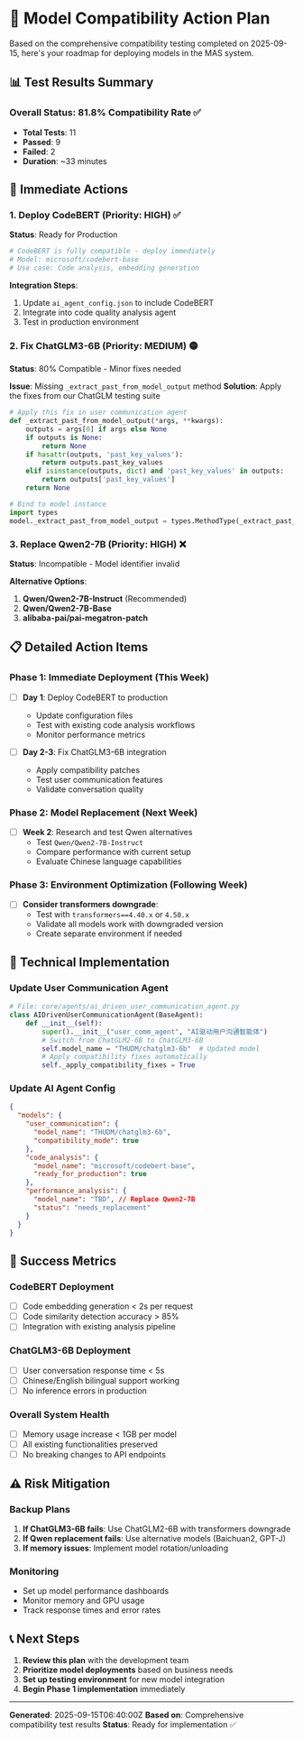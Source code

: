 # 🎯 Model Compatibility Action Plan

Based on the comprehensive compatibility testing completed on 2025-09-15, here's your roadmap for deploying models in the MAS system.

## 📊 Test Results Summary

### Overall Status: 81.8% Compatibility Rate ✅
- **Total Tests**: 11
- **Passed**: 9
- **Failed**: 2
- **Duration**: ~33 minutes

## 🚀 Immediate Actions

### 1. Deploy CodeBERT (Priority: HIGH) ✅
**Status**: Ready for Production
```bash
# CodeBERT is fully compatible - deploy immediately
# Model: microsoft/codebert-base
# Use case: Code analysis, embedding generation
```

**Integration Steps**:
1. Update `ai_agent_config.json` to include CodeBERT
2. Integrate into code quality analysis agent
3. Test in production environment

### 2. Fix ChatGLM3-6B (Priority: MEDIUM) 🟡
**Status**: 80% Compatible - Minor fixes needed

**Issue**: Missing `_extract_past_from_model_output` method
**Solution**: Apply the fixes from our ChatGLM testing suite

```python
# Apply this fix in user communication agent
def _extract_past_from_model_output(*args, **kwargs):
    outputs = args[0] if args else None
    if outputs is None:
        return None
    if hasattr(outputs, 'past_key_values'):
        return outputs.past_key_values
    elif isinstance(outputs, dict) and 'past_key_values' in outputs:
        return outputs['past_key_values']
    return None

# Bind to model instance
import types
model._extract_past_from_model_output = types.MethodType(_extract_past_from_model_output, model)
```

### 3. Replace Qwen2-7B (Priority: HIGH) ❌
**Status**: Incompatible - Model identifier invalid

**Alternative Options**:
1. **Qwen/Qwen2-7B-Instruct** (Recommended)
2. **Qwen/Qwen2-7B-Base**
3. **alibaba-pai/pai-megatron-patch**

## 📋 Detailed Action Items

### Phase 1: Immediate Deployment (This Week)
- [ ] **Day 1**: Deploy CodeBERT to production
  - Update configuration files
  - Test with existing code analysis workflows
  - Monitor performance metrics

- [ ] **Day 2-3**: Fix ChatGLM3-6B integration
  - Apply compatibility patches
  - Test user communication features
  - Validate conversation quality

### Phase 2: Model Replacement (Next Week)
- [ ] **Week 2**: Research and test Qwen alternatives
  - Test `Qwen/Qwen2-7B-Instruct`
  - Compare performance with current setup
  - Evaluate Chinese language capabilities

### Phase 3: Environment Optimization (Following Week)
- [ ] **Consider transformers downgrade**: 
  - Test with `transformers==4.40.x` or `4.50.x`
  - Validate all models work with downgraded version
  - Create separate environment if needed

## 🔧 Technical Implementation

### Update User Communication Agent
```python
# File: core/agents/ai_driven_user_communication_agent.py
class AIDrivenUserCommunicationAgent(BaseAgent):
    def __init__(self):
        super().__init__("user_comm_agent", "AI驱动用户沟通智能体")
        # Switch from ChatGLM2-6B to ChatGLM3-6B
        self.model_name = "THUDM/chatglm3-6b"  # Updated model
        # Apply compatibility fixes automatically
        self._apply_compatibility_fixes = True
```

### Update AI Agent Config
```json
{
  "models": {
    "user_communication": {
      "model_name": "THUDM/chatglm3-6b",
      "compatibility_mode": true
    },
    "code_analysis": {
      "model_name": "microsoft/codebert-base",
      "ready_for_production": true
    },
    "performance_analysis": {
      "model_name": "TBD", // Replace Qwen2-7B
      "status": "needs_replacement"
    }
  }
}
```

## 🎯 Success Metrics

### CodeBERT Deployment
- [ ] Code embedding generation < 2s per request
- [ ] Code similarity detection accuracy > 85%
- [ ] Integration with existing analysis pipeline

### ChatGLM3-6B Deployment  
- [ ] User conversation response time < 5s
- [ ] Chinese/English bilingual support working
- [ ] No inference errors in production

### Overall System Health
- [ ] Memory usage increase < 1GB per model
- [ ] All existing functionalities preserved
- [ ] No breaking changes to API endpoints

## ⚠️ Risk Mitigation

### Backup Plans
1. **If ChatGLM3-6B fails**: Use ChatGLM2-6B with transformers downgrade
2. **If Qwen replacement fails**: Use alternative models (Baichuan2, GPT-J)
3. **If memory issues**: Implement model rotation/unloading

### Monitoring
- Set up model performance dashboards
- Monitor memory and GPU usage
- Track response times and error rates

## 📞 Next Steps

1. **Review this plan** with the development team
2. **Prioritize model deployments** based on business needs
3. **Set up testing environment** for new model integration
4. **Begin Phase 1 implementation** immediately

---

**Generated**: 2025-09-15T06:40:00Z
**Based on**: Comprehensive compatibility test results
**Status**: Ready for implementation ✅
